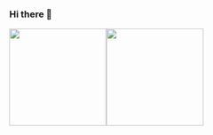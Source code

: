 ### Hi there 👋

<img height="175px" src="https://github-readme-stats.vercel.app/api?username=guhl0427&show_icons=true&hide_border=true&hide_title=true&theme=graywhite&bg_color=0,60F3AB,00CCBC,009AC0"><img height="175px"  src="https://github-readme-stats.vercel.app/api/top-langs/?username=guhl0427&hide_border=true&hide_title=true&layout=compact&theme=swift&bg_color=0,006FAF,014289">

<!--
**guhl0427/guhl0427** is a ✨ _special_ ✨ repository because its `README.md` (this file) appears on your GitHub profile.

Here are some ideas to get you started:

- 🔭 I’m currently working on ...
- 🌱 I’m currently learning ...
- 👯 I’m looking to collaborate on ...
- 🤔 I’m looking for help with ...
- 💬 Ask me about ...
- 📫 How to reach me: ...
- 😄 Pronouns: ...
- ⚡ Fun fact: ...
-->
